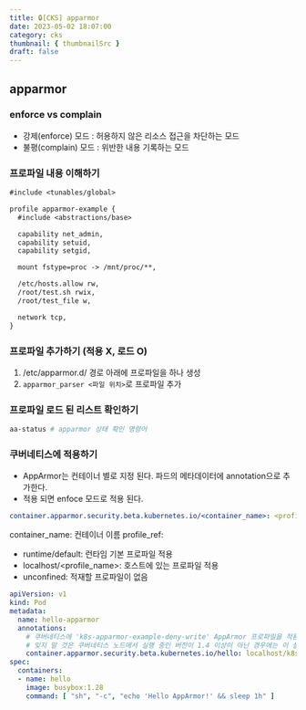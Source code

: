 ```yaml
---
title: 🔒[CKS] apparmor
date: 2023-05-02 18:07:00
category: cks
thumbnail: { thumbnailSrc }
draft: false
---
```


## apparmor
### enforce vs complain
- 강제(enforce) 모드 : 허용하지 않은 리소스 접근을 차단하는 모드
- 불평(complain) 모드 : 위반한 내용 기록하는 모드


### 프로파일 내용 이해하기
```txt
#include <tunables/global>

profile apparmor-example {
  #include <abstractions/base>

  capability net_admin,
  capability setuid,
  capability setgid,

  mount fstype=proc -> /mnt/proc/**,

  /etc/hosts.allow rw,
  /root/test.sh rwix,
  /root/test_file w,

  network tcp,
}
```


### 프로파일 추가하기 (적용 X, 로드 O)
1. /etc/apparmor.d/ 경로 아래에 프로파일을 하나 생성
2. `apparmor_parser <파일 위치>`로 프로파일 추가 


### 프로파일 로드 된 리스트 확인하기 

```sh
aa-status # apparmor 상태 확인 명령어 
```



### 쿠버네티스에 적용하기

- AppArmor는 컨테이너 별로 지정 된다. 파드의 메타데이터에 annotation으로 추가한다.
- 적용 되면 enfoce 모드로 적용 된다. 

```yaml
container.apparmor.security.beta.kubernetes.io/<container_name>: <profile_ref>
```

container_name: 컨테이너 이름
profile_ref:
  - runtime/default: 런타임 기본 프로파일 적용 
  - localhost/<profile_name>: 호스트에 있는 프로파일 적용
  - unconfined: 적재할 프로파일이 없음


```yaml
apiVersion: v1
kind: Pod
metadata:
  name: hello-apparmor
  annotations:
    # 쿠버네티스에 'k8s-apparmor-example-deny-write' AppArmor 프로파일을 적용함을 알린다.
    # 잊지 말 것은 쿠버네티스 노드에서 실행 중인 버전이 1.4 이상이 아닌 경우에는 이 설정은 무시된다는 것이다.
    container.apparmor.security.beta.kubernetes.io/hello: localhost/k8s-apparmor-example-deny-write
spec:
  containers:
  - name: hello
    image: busybox:1.28
    command: [ "sh", "-c", "echo 'Hello AppArmor!' && sleep 1h" ]
```

